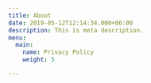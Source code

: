 ```yaml
---
title: About
date: 2019-05-12T12:14:34.000+06:00
description: This is meta description.
menu:
  main:
    name: Privacy Policy
    weight: 5

---
```


